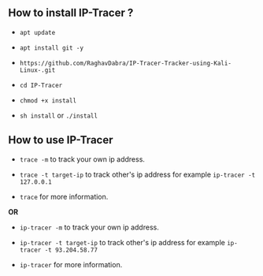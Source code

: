 

## How to install IP-Tracer ?

* `apt update`

* `apt install git -y`

* `https://github.com/RaghavDabra/IP-Tracer-Tracker-using-Kali-Linux-.git`

* `cd IP-Tracer`

* `chmod +x install`

* `sh install` or `./install`


## How to use IP-Tracer

* `trace -m` to track your own ip address.

* `trace -t target-ip` to track other's ip address for example `ip-tracer -t 127.0.0.1`

* `trace` for more information.

**OR**

* `ip-tracer -m` to track your own ip address.

* `ip-tracer -t target-ip` to track other's ip address for example `ip-tracer -t 93.204.58.77`

* `ip-tracer` for more information.

